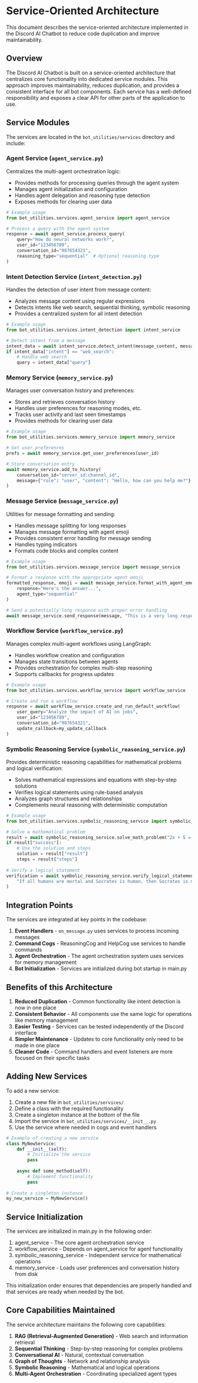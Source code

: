 # Service-Oriented Architecture

This document describes the service-oriented architecture implemented in the Discord AI Chatbot to reduce code duplication and improve maintainability.

## Overview

The Discord AI Chatbot is built on a service-oriented architecture that centralizes core functionality into dedicated service modules. This approach improves maintainability, reduces duplication, and provides a consistent interface for all bot components. Each service has a well-defined responsibility and exposes a clear API for other parts of the application to use.

## Service Modules

The services are located in the `bot_utilities/services` directory and include:

### Agent Service (`agent_service.py`)

Centralizes the multi-agent orchestration logic:

- Provides methods for processing queries through the agent system
- Manages agent initialization and configuration
- Handles agent delegation and reasoning type detection
- Exposes methods for clearing user data

```python
# Example usage
from bot_utilities.services.agent_service import agent_service

# Process a query with the agent system
response = await agent_service.process_query(
    query="How do neural networks work?",
    user_id="123456789",
    conversation_id="987654321",
    reasoning_type="sequential"  # Optional reasoning type
)
```

### Intent Detection Service (`intent_detection.py`)

Handles the detection of user intent from message content:

- Analyzes message content using regular expressions
- Detects intents like web search, sequential thinking, symbolic reasoning
- Provides a centralized system for all intent detection

```python
# Example usage
from bot_utilities.services.intent_detection import intent_service

# Detect intent from a message
intent_data = await intent_service.detect_intent(message_content, message)
if intent_data["intent"] == "web_search":
    # Handle web search
    query = intent_data["query"]
```

### Memory Service (`memory_service.py`)

Manages user conversation history and preferences:

- Stores and retrieves conversation history
- Handles user preferences for reasoning modes, etc.
- Tracks user activity and last seen timestamps
- Provides methods for clearing user data

```python
# Example usage
from bot_utilities.services.memory_service import memory_service

# Get user preferences
prefs = await memory_service.get_user_preferences(user_id)

# Store conversation entry
await memory_service.add_to_history(
    conversation_id="server_id:channel_id",
    message={"role": "user", "content": "Hello, how can you help me?"}
)
```

### Message Service (`message_service.py`)

Utilities for message formatting and sending:

- Handles message splitting for long responses
- Manages message formatting with agent emoji
- Provides consistent error handling for message sending
- Handles typing indicators
- Formats code blocks and complex content

```python
# Example usage
from bot_utilities.services.message_service import message_service

# Format a response with the appropriate agent emoji
formatted_response, emoji = await message_service.format_with_agent_emoji(
    response="Here's the answer...", 
    agent_type="sequential"
)

# Send a potentially long response with proper error handling
await message_service.send_response(message, "This is a very long response...")
```

### Workflow Service (`workflow_service.py`)

Manages complex multi-agent workflows using LangGraph:

- Handles workflow creation and configuration
- Manages state transitions between agents
- Provides orchestration for complex multi-step reasoning
- Supports callbacks for progress updates

```python
# Example usage
from bot_utilities.services.workflow_service import workflow_service

# Create and run a workflow
response = await workflow_service.create_and_run_default_workflow(
    user_query="Analyze the impact of AI on jobs",
    user_id="123456789",
    conversation_id="987654321",
    update_callback=my_update_callback
)
```

### Symbolic Reasoning Service (`symbolic_reasoning_service.py`)

Provides deterministic reasoning capabilities for mathematical problems and logical verification:

- Solves mathematical expressions and equations with step-by-step solutions
- Verifies logical statements using rule-based analysis
- Analyzes graph structures and relationships
- Complements neural reasoning with deterministic computation

```python
# Example usage
from bot_utilities.services.symbolic_reasoning_service import symbolic_reasoning_service

# Solve a mathematical problem
result = await symbolic_reasoning_service.solve_math_problem("2x + 5 = 15")
if result["success"]:
    # Use the solution and steps
    solution = result["result"] 
    steps = result["steps"]
    
# Verify a logical statement
verification = await symbolic_reasoning_service.verify_logical_statement(
    "If all humans are mortal and Socrates is human, then Socrates is mortal"
)
```

## Integration Points

The services are integrated at key points in the codebase:

1. **Event Handlers** - `on_message.py` uses services to process incoming messages
2. **Command Cogs** - ReasoningCog and HelpCog use services to handle commands
3. **Agent Orchestration** - The agent orchestration system uses services for memory management
4. **Bot Initialization** - Services are initialized during bot startup in main.py

## Benefits of this Architecture

1. **Reduced Duplication** - Common functionality like intent detection is now in one place
2. **Consistent Behavior** - All components use the same logic for operations like memory management
3. **Easier Testing** - Services can be tested independently of the Discord interface
4. **Simpler Maintenance** - Updates to core functionality only need to be made in one place
5. **Cleaner Code** - Command handlers and event listeners are more focused on their specific tasks

## Adding New Services

To add a new service:

1. Create a new file in `bot_utilities/services/`
2. Define a class with the required functionality
3. Create a singleton instance at the bottom of the file
4. Import the service in `bot_utilities/services/__init__.py`
5. Use the service where needed in cogs and event handlers

```python
# Example of creating a new service
class MyNewService:
    def __init__(self):
        # Initialize the service
        pass
        
    async def some_method(self):
        # Implement functionality
        pass
        
# Create a singleton instance
my_new_service = MyNewService() 
```

## Service Initialization

The services are initialized in main.py in the following order:

1. agent_service - The core agent orchestration service
2. workflow_service - Depends on agent_service for agent functionality
3. symbolic_reasoning_service - Independent service for mathematical operations
4. memory_service - Loads user preferences and conversation history from disk

This initialization order ensures that dependencies are properly handled and that services are ready when needed by the bot.

## Core Capabilities Maintained

The service architecture maintains the following core capabilities:

1. **RAG (Retrieval-Augmented Generation)** - Web search and information retrieval
2. **Sequential Thinking** - Step-by-step reasoning for complex problems
3. **Conversational AI** - Natural, contextual conversation
4. **Graph of Thoughts** - Network and relationship analysis
5. **Symbolic Reasoning** - Mathematical and logical operations
6. **Multi-Agent Orchestration** - Coordinating specialized agent types
